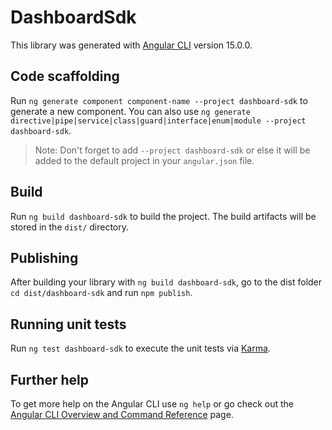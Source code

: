 # DashboardSdk

This library was generated with [Angular CLI](https://github.com/angular/angular-cli) version 15.0.0.

## Code scaffolding

Run `ng generate component component-name --project dashboard-sdk` to generate a new component. You can also use `ng generate directive|pipe|service|class|guard|interface|enum|module --project dashboard-sdk`.
> Note: Don't forget to add `--project dashboard-sdk` or else it will be added to the default project in your `angular.json` file. 

## Build

Run `ng build dashboard-sdk` to build the project. The build artifacts will be stored in the `dist/` directory.

## Publishing

After building your library with `ng build dashboard-sdk`, go to the dist folder `cd dist/dashboard-sdk` and run `npm publish`.

## Running unit tests

Run `ng test dashboard-sdk` to execute the unit tests via [Karma](https://karma-runner.github.io).

## Further help

To get more help on the Angular CLI use `ng help` or go check out the [Angular CLI Overview and Command Reference](https://angular.io/cli) page.

